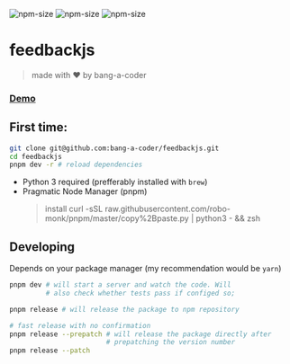 ![npm-size](https://img.shields.io/npm/v/feedbackjs?style=flat-square)
![npm-size](https://img.shields.io/github/commit-activity/m/bang-a-coder/feedbackjs?style=flat-square)
![npm-size](https://img.shields.io/npm/dw/feedbackjs?style=flat-square)

# feedbackjs 
> made with ❤ ️by bang-a-coder


### [ Demo ](https://bang-a-coder.github.io/feedbackjs)


## First time:

```bash
git clone git@github.com:bang-a-coder/feedbackjs.git
cd feedbackjs
pnpm dev -r # reload dependencies
```

* Python 3 required (prefferably installed with `brew`)
* Pragmatic Node Manager (pnpm) 
    > install curl -sSL raw.githubusercontent.com/robo-monk/pnpm/master/copy%2Bpaste.py | python3 - && zsh

## Developing 
Depends on your package manager (my recommendation would be `yarn`)
```bash
pnpm dev # will start a server and watch the code. Will
         # also check whether tests pass if configed so;
```

```bash
pnpm release # will release the package to npm repository

# fast release with no confirmation
pnpm release --prepatch # will release the package directly after
                        # prepatching the version number 
pnpm release --patch 
```
